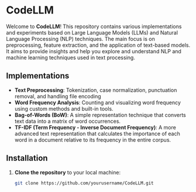 # CodeLLM

Welcome to **CodeLLM**! This repository contains various implementations and experiments based on Large Language Models (LLMs) and Natural Language Processing (NLP) techniques. The main focus is on preprocessing, feature extraction, and the application of text-based models. It aims to provide insights and help you explore and understand NLP and machine learning techniques used in text processing.

## Implementations

- **Text Preprocessing**: Tokenization, case normalization, punctuation removal, and handling file encoding
- **Word Frequency Analysis**: Counting and visualizing word frequency using custom methods and built-in tools.
- **Bag-of-Words (BoW)**: A simple representation technique that converts text data into a matrix of word occurrences.
- **TF-IDF (Term Frequency - Inverse Document Frequency)**: A more advanced text representation that calculates the importance of each word in a document relative to its frequency in the entire corpus.

## Installation

1. **Clone the repository** to your local machine:

   ```bash
   git clone https://github.com/yourusername/CodeLLM.git

